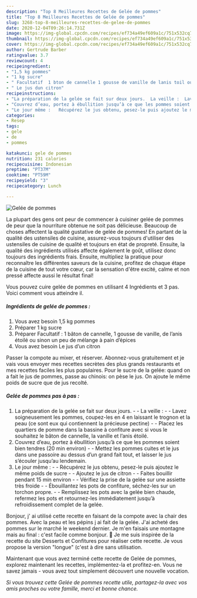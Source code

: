 ```yaml
---
description: "Top 8 Meilleures Recettes de Gelée de pommes"
title: "Top 8 Meilleures Recettes de Gelée de pommes"
slug: 3268-top-8-meilleures-recettes-de-gelee-de-pommes
date: 2020-12-04T09:26:14.731Z
image: https://img-global.cpcdn.com/recipes/ef734a49ef609a1c/751x532cq70/gelee-de-pommes-photo-principale-de-la-recette.jpg
thumbnail: https://img-global.cpcdn.com/recipes/ef734a49ef609a1c/751x532cq70/gelee-de-pommes-photo-principale-de-la-recette.jpg
cover: https://img-global.cpcdn.com/recipes/ef734a49ef609a1c/751x532cq70/gelee-de-pommes-photo-principale-de-la-recette.jpg
author: Gertrude Barber
ratingvalue: 3.7
reviewcount: 4
recipeingredient:
- "1,5 kg pommes"
- "1 kg sucre"
- " Facultatif  1 bton de cannelle 1 gousse de vanille de lanis toil ou sinon un peu de mlange  pain dpices"
- " Le jus dun citron"
recipeinstructions:
- "La préparation de la gelée se fait sur deux jours.  La veille :  Lavez soigneusement les pommes, coupez-les en 4 en laissant le trognon et la peau (ce sont eux qui contiennent la précieuse pectine)  Placez les quartiers de pomme dans la bassine à confiture avec si vous le souhaitez le bâton de cannelle, la vanille et l’anis étoilé."
- "Couvrez d’eau, portez à ébullition jusqu’à ce que les pommes soient bien tendres (20 min environ)  Mettez les pommes cuites et le jus dans une passoire au dessus d’un grand fait tout, et laisser le jus s’écouler jusqu’au lendemain."
- "Le jour même :   Récupérez le jus obtenu, pesez-le puis ajoutez le même poids de sucre  Ajoutez le jus de citron  Faites bouillir pendant 15 min environ  Vérifiez la prise de la gelée sur une assiette très froide  Ébouillantez les pots de confiture, séchez-les sur un torchon propre.  Remplissez les pots avec la gelée bien chaude, refermez les pots et retournez-les immédiatement jusqu’à refroidissement complet de la gelée."
categories:
- Resep
tags:
- gele
- de
- pommes

katakunci: gele de pommes 
nutrition: 231 calories
recipecuisine: Indonesian
preptime: "PT37M"
cooktime: "PT59M"
recipeyield: "3"
recipecategory: Lunch

---
```



![Gelée de pommes](https://img-global.cpcdn.com/recipes/ef734a49ef609a1c/751x532cq70/gelee-de-pommes-photo-principale-de-la-recette.jpg)

La plupart des gens ont peur de commencer à cuisiner gelée de pommes de peur que la nourriture obtenue ne soit pas délicieuse. Beaucoup de choses affectent la qualité gustative de gelée de pommes! En partant de la qualité des ustensiles de cuisine, assurez-vous toujours d'utiliser des ustensiles de cuisine de qualité et toujours en état de propreté. Ensuite, la qualité des ingrédients utilisés affecte également le goût, utilisez donc toujours des ingrédients frais. Ensuite, multipliez la pratique pour reconnaître les différentes saveurs de la cuisine, profitez de chaque étape de la cuisine de tout votre cœur, car la sensation d'être excité, calme et non pressé affecte aussi le résultat final!

<!--inarticleads1-->

Vous pouvez cuire gelée de pommes en utilisant 4 Ingrédients et 3 pas. Voici comment vous atteindre il.

##### Ingrédients de gelée de pommes :

1. Vous avez besoin 1,5 kg pommes
1. Préparer 1 kg sucre
1. Préparer  Facultatif : 1 bâton de cannelle, 1 gousse de vanille, de l’anis étoilé ou sinon un peu de mélange à pain d’épices
1. Vous avez besoin  Le jus d’un citron


Passer la compote au mixer, et réserver. Abonnez-vous gratuitement et je vais vous envoyer mes recettes secrètes des plus grands restaurants et mes recettes faciles les plus populaires. Pour le sucre de la gelée: quand on a fait le jus de pommes, passe au chinois: on pèse le jus. On ajoute le même poids de sucre que de jus recolté. 

<!--inarticleads2-->

##### Gelée de pommes pas à pas :

1. La préparation de la gelée se fait sur deux jours. -  - La veille : -  - Lavez soigneusement les pommes, coupez-les en 4 en laissant le trognon et la peau (ce sont eux qui contiennent la précieuse pectine) -  - Placez les quartiers de pomme dans la bassine à confiture avec si vous le souhaitez le bâton de cannelle, la vanille et l’anis étoilé.
1. Couvrez d’eau, portez à ébullition jusqu’à ce que les pommes soient bien tendres (20 min environ) -  - Mettez les pommes cuites et le jus dans une passoire au dessus d’un grand fait tout, et laisser le jus s’écouler jusqu’au lendemain.
1. Le jour même :  -  - Récupérez le jus obtenu, pesez-le puis ajoutez le même poids de sucre -  - Ajoutez le jus de citron -  - Faites bouillir pendant 15 min environ -  - Vérifiez la prise de la gelée sur une assiette très froide -  - Ébouillantez les pots de confiture, séchez-les sur un torchon propre. -  - Remplissez les pots avec la gelée bien chaude, refermez les pots et retournez-les immédiatement jusqu’à refroidissement complet de la gelée.


Bonjour, j&#39; ai utilisé cette recette en faisant de la compote avec la chair des pommes. Avec la peau et les pépins j ai fait de la gelée. J&#39;ai acheté des pommes sur le marché le weekend dernier. Je m&#39;en faisais une montagne mais au final : c&#39;est facile comme bonjour. 🙂 Je me suis inspirée de la recette du site Desserts et Confitures pour réaliser cette recette. Je vous propose la version &#34;longue&#34; (c&#39;est à dire sans utilisation. 

<!--inarticleads1-->

<p>
Maintenant que vous avez terminé cette recette de Gelée de pommes, explorez maintenant les recettes, implémentez-la et profitez-en. Vous ne savez jamais - vous avez tout simplement découvert une nouvelle vocation.
</p>

<p>
<i>Si vous trouvez cette Gelée de pommes recette utile, partagez-la avec vos amis proches ou votre famille, merci et bonne chance.</i>
</p>
